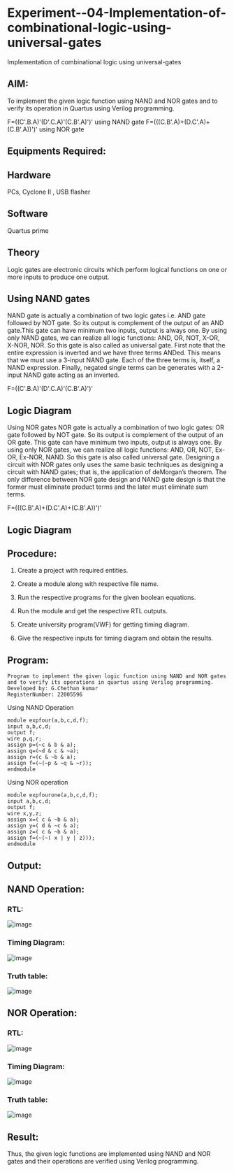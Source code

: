 # Experiment--04-Implementation-of-combinational-logic-using-universal-gates
Implementation of combinational logic using universal-gates
 
## AIM:
To implement the given logic function using NAND and NOR gates and to verify its operation in Quartus using Verilog programming.

F=((C'.B.A)'(D'.C.A)'(C.B'.A)')' using NAND gate
F=(((C.B'.A)+(D.C'.A)+(C.B'.A))')' using NOR gate
## Equipments Required:
## Hardware 

PCs, Cyclone II , USB flasher

## Software 

Quartus prime

## Theory
Logic gates are electronic circuits which perform logical functions on one or more inputs to produce one output. 

## Using NAND gates
NAND gate is actually a combination of two logic gates i.e. AND gate followed by NOT gate. So its output is complement of the output of an AND gate.This gate can have minimum two inputs, output is always one. By using only NAND gates, we can realize all logic functions: AND, OR, NOT, X-OR, X-NOR, NOR. So this gate is also called as universal gate. First note that the entire expression is inverted and we have three terms ANDed. This means that we must use a 3-input NAND gate. Each of the three terms is, itself, a NAND expression. Finally, negated single terms can be generates with a 2-input NAND gate acting as an inverted.

F=((C'.B.A)'(D'.C.A)'(C.B'.A)')'

## Logic Diagram

Using NOR gates
NOR gate is actually a combination of two logic gates: OR gate followed by NOT gate. So its output is complement of the output of an OR gate. This gate can have minimum two inputs, output is always one. By using only NOR gates, we can realize all logic functions: AND, OR, NOT, Ex-OR, Ex-NOR, NAND. So this gate is also called universal gate. Designing a circuit with NOR gates only uses the same basic techniques as designing a circuit with NAND gates; that is, the application of deMorgan’s theorem. The only difference between NOR gate design and NAND gate design is that the former must eliminate product terms and the later must eliminate sum terms.

F=(((C.B'.A)+(D.C'.A)+(C.B'.A))')'

## Logic Diagram

## Procedure:

1. Create a project with required entities.

2. Create a module along with respective file name.

3. Run the respective programs for the given boolean equations. 

4. Run the module and get the respective RTL outputs. 

5. Create university program(VWF) for getting timing diagram. 

6. Give the respective inputs for timing diagram and obtain the results. 

## Program:
```
Program to implement the given logic function using NAND and NOR gates and to verify its operations in quartus using Verilog programming.
Developed by: G.Chethan kumar
RegisterNumber: 22005596
```
Using NAND Operation
```
module expfour(a,b,c,d,f);
input a,b,c,d;
output f;
wire p,q,r;
assign p=(~c & b & a);
assign q=(~d & c & ~a);
assign r=(c & ~b & a);
assign f=(~(~p & ~q & ~r));
endmodule
```
Using NOR operation
```
module expfourone(a,b,c,d,f);
input a,b,c,d;
output f;
wire x,y,z;
assign x=( c & ~b & a);
assign y=( d & ~c & a);
assign z=( c & ~b & a);
assign f=(~(~( x | y | z)));
endmodule
```

## Output:
## NAND Operation:

### RTL:
![image](https://user-images.githubusercontent.com/118348224/211159814-4549e0c9-5b54-429d-b758-49bde1096cf6.png)

### Timing Diagram:

![image](https://user-images.githubusercontent.com/118348224/211160402-c4a2efc3-aa2b-4cb2-a655-acb51d72ae0d.png)


### Truth table:

![image](https://user-images.githubusercontent.com/118348224/211159994-5ea3e9da-6a89-49ea-85e5-8ffe0cf89c4a.png)

## NOR Operation:

### RTL:
![image](https://user-images.githubusercontent.com/118348224/211160055-6642dfd4-4840-4dff-ab81-645d99211ab2.png)

### Timing Diagram:

![image](https://user-images.githubusercontent.com/118348224/211160133-06ae4353-28d5-482d-a121-1e9d79287569.png)

### Truth table:

![image](https://user-images.githubusercontent.com/118348224/212308861-bf2e1090-26bc-436d-8fd6-c1a348619833.png)

## Result:
Thus, the given logic functions are implemented using NAND and NOR gates and their operations are verified using Verilog programming.
